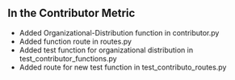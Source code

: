 ## In the Contributor Metric
* Added Organizational-Distribution function in contributor.py
* Added function route in routes.py
* Added test function for organizational distribution in test_contributor_functions.py
* Added route for new test function in test_contributo_routes.py
